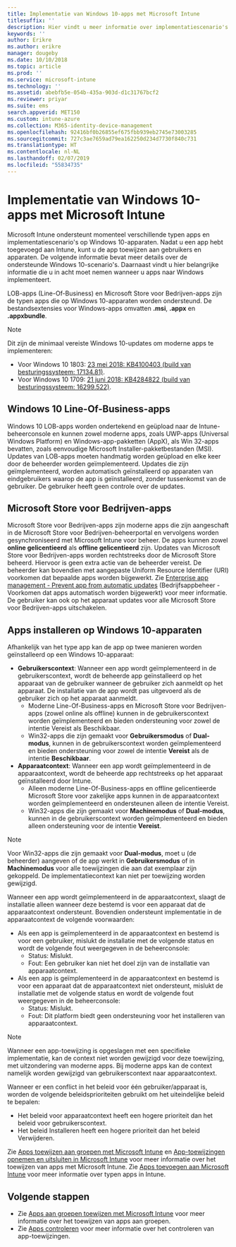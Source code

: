 ```yaml
---
title: Implementatie van Windows 10-apps met Microsoft Intune
titlesuffix: ''
description: Hier vindt u meer informatie over implementatiescenario's voor apps in Windows 10 die beschikbaar zijn met Microsoft Intune.
keywords: ''
author: Erikre
ms.author: erikre
manager: dougeby
ms.date: 10/10/2018
ms.topic: article
ms.prod: ''
ms.service: microsoft-intune
ms.technology: ''
ms.assetid: abebfb5e-054b-435a-903d-d1c31767bcf2
ms.reviewer: priyar
ms.suite: ems
search.appverid: MET150
ms.custom: intune-azure
ms.collection: M365-identity-device-management
ms.openlocfilehash: 92416bf0b26855ef675fbb939eb2745e73003285
ms.sourcegitcommit: 727c3ae7659ad79ea162250d234d7730f840c731
ms.translationtype: HT
ms.contentlocale: nl-NL
ms.lasthandoff: 02/07/2019
ms.locfileid: "55834735"
---
```

# <a name="windows-10-app-deployment-using-microsoft-intune"></a>Implementatie van Windows 10-apps met Microsoft Intune 

Microsoft Intune ondersteunt momenteel verschillende typen apps en implementatiescenario's op Windows 10-apparaten. Nadat u een app hebt toegevoegd aan Intune, kunt u de app toewijzen aan gebruikers en apparaten. De volgende informatie bevat meer details over de ondersteunde Windows 10-scenario's. Daarnaast vindt u hier belangrijke informatie die u in acht moet nemen wanneer u apps naar Windows implementeert. 

LOB-apps (Line-Of-Business) en Microsoft Store voor Bedrijven-apps zijn de typen apps die op Windows 10-apparaten worden ondersteund. De bestandsextensies voor Windows-apps omvatten **.msi**, **.appx** en **.appxbundle**.  

> [!Note]
> Dit zijn de minimaal vereiste Windows 10-updates om moderne apps te implementeren:
> - Voor Windows 10 1803: [23 mei 2018: KB4100403 (build van besturingssysteem: 17134.81)](https://support.microsoft.com/help/4100403/windows-10-update-kb4100403).
> - Voor Windows 10 1709: [21 juni 2018: KB4284822 (build van besturingssysteem: 16299.522)](https://support.microsoft.com/help/4284822).

## <a name="windows-10-line-of-business-apps"></a>Windows 10 Line-Of-Business-apps

Windows 10 LOB-apps worden ondertekend en geüpload naar de Intune-beheerconsole en kunnen zowel moderne apps, zoals UWP-apps (Universal Windows Platform) en Windows-app-pakketten (AppX), als Win 32-apps bevatten, zoals eenvoudige Microsoft Installer-pakketbestanden (MSI). Updates van LOB-apps moeten handmatig worden geüpload en elke keer door de beheerder worden geïmplementeerd. Updates die zijn geïmplementeerd, worden automatisch geïnstalleerd op apparaten van eindgebruikers waarop de app is geïnstalleerd, zonder tussenkomst van de gebruiker. De gebruiker heeft geen controle over de updates. 

## <a name="microsoft-store-for-business-apps"></a>Microsoft Store voor Bedrijven-apps

Microsoft Store voor Bedrijven-apps zijn moderne apps die zijn aangeschaft in de Microsoft Store voor Bedrijven-beheerportal en vervolgens worden gesynchroniseerd met Microsoft Intune voor beheer. De apps kunnen zowel **online gelicentieerd** als **offline gelicentieerd** zijn. Updates van Microsoft Store voor Bedrijven-apps worden rechtstreeks door de Microsoft Store beheerd. Hiervoor is geen extra actie van de beheerder vereist. De beheerder kan bovendien met aangepaste Uniform Resource Identifier (URI) voorkomen dat bepaalde apps worden bijgewerkt. Zie [Enterprise app management - Prevent app from automatic updates](https://docs.microsoft.com/windows/client-management/mdm/enterprise-app-management#prevent-app-from-automatic-updates) (Bedrijfsappbeheer - Voorkomen dat apps automatisch worden bijgewerkt) voor meer informatie. De gebruiker kan ook op het apparaat updates voor alle Microsoft Store voor Bedrijven-apps uitschakelen. 

## <a name="installing-apps-on-windows-10-devices"></a>Apps installeren op Windows 10-apparaten
Afhankelijk van het type app kan de app op twee manieren worden geïnstalleerd op een Windows 10-apparaat:

- **Gebruikerscontext**: Wanneer een app wordt geïmplementeerd in de gebruikerscontext, wordt de beheerde app geïnstalleerd op het apparaat van de gebruiker wanneer de gebruiker zich aanmeldt op het apparaat. De installatie van de app wordt pas uitgevoerd als de gebruiker zich op het apparaat aanmeldt. 
    - Moderne Line-Of-Business-apps en Microsoft Store voor Bedrijven-apps (zowel online als offline) kunnen in de gebruikerscontext worden geïmplementeerd en bieden ondersteuning voor zowel de intentie Vereist als Beschikbaar.
    - Win32-apps die zijn gemaakt voor **Gebruikersmodus** of **Dual-modus**, kunnen in de gebruikerscontext worden geïmplementeerd en bieden ondersteuning voor zowel de intentie **Vereist** als de intentie **Beschikbaar**. 
- **Apparaatcontext**: Wanneer een app wordt geïmplementeerd in de apparaatcontext, wordt de beheerde app rechtstreeks op het apparaat geïnstalleerd door Intune.
    - Alleen moderne Line-Of-Business-apps en offline gelicentieerde Microsoft Store voor zakelijke apps kunnen in de apparaatcontext worden geïmplementeerd en ondersteunen alleen de intentie Vereist.
    - Win32-apps die zijn gemaakt voor **Machinemodus** of **Dual-modus**, kunnen in de gebruikerscontext worden geïmplementeerd en bieden alleen ondersteuning voor de intentie **Vereist**.

> [!NOTE]
> Voor Win32-apps die zijn gemaakt voor **Dual-modus**, moet u (de beheerder) aangeven of de app werkt in **Gebruikersmodus** of in **Machinemodus** voor alle toewijzingen die aan dat exemplaar zijn gekoppeld. De implementatiecontext kan niet per toewijzing worden gewijzigd.  

Wanneer een app wordt geïmplementeerd in de apparaatcontext, slaagt de installatie alleen wanneer deze bestemd is voor een apparaat dat de apparaatcontext ondersteunt. Bovendien ondersteunt implementatie in de apparaatcontext de volgende voorwaarden:
- Als een app is geïmplementeerd in de apparaatcontext en bestemd is voor een gebruiker, mislukt de installatie met de volgende status en wordt de volgende fout weergegeven in de beheerconsole:
    - Status: Mislukt.
    - Fout: Een gebruiker kan niet het doel zijn van de installatie van apparaatcontext.
- Als een app is geïmplementeerd in de apparaatcontext en bestemd is voor een apparaat dat de apparaatcontext niet ondersteunt, mislukt de installatie met de volgende status en wordt de volgende fout weergegeven in de beheerconsole:
    - Status: Mislukt.
    - Fout: Dit platform biedt geen ondersteuning voor het installeren van apparaatcontext. 

> [!Note]
> Wanneer een app-toewijzing is opgeslagen met een specifieke implementatie, kan de context niet worden gewijzigd voor deze toewijzing, met uitzondering van moderne apps. Bij moderne apps kan de context namelijk worden gewijzigd van gebruikerscontext naar apparaatcontext. 

Wanneer er een conflict in het beleid voor één gebruiker/apparaat is, worden de volgende beleidsprioriteiten gebruikt om het uiteindelijke beleid te bepalen:
- Het beleid voor apparaatcontext heeft een hogere prioriteit dan het beleid voor gebruikerscontext. 
- Het beleid Installeren heeft een hogere prioriteit dan het beleid Verwijderen.

Zie [Apps toewijzen aan groepen met Microsoft Intune](apps-deploy.md) en [App-toewijzingen opnemen en uitsluiten in Microsoft Intune](apps-inc-exl-assignments.md) voor meer informatie over het toewijzen van apps met Microsoft Intune. Zie [Apps toevoegen aan Microsoft Intune](apps-add.md) voor meer informatie over typen apps in Intune.

## <a name="next-steps"></a>Volgende stappen

- Zie [Apps aan groepen toewijzen met Microsoft Intune](apps-deploy.md) voor meer informatie over het toewijzen van apps aan groepen.
- Zie [Apps controleren](apps-monitor.md) voor meer informatie over het controleren van app-toewijzingen.
